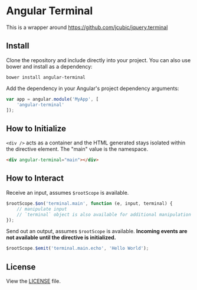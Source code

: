 # Angular Terminal
This is a wrapper around https://github.com/jcubic/jquery.terminal

## Install

Clone the repository and include directly into your project. You can also use bower and install as a dependency:

```
bower install angular-terminal
```

Add the dependency in your Angular's project dependency arguments:

```js
var app = angular.module('MyApp', [
	'angular-terminal'
]);
```

## How to Initialize
`<div />` acts as a container and the HTML generated stays isolated within the directive element.
The "main" value is the namespace.
```html
<div angular-terminal="main"></div>
```

## How to Interact
Receive an input, assumes `$rootScope` is available.
```js
$rootScope.$on('terminal.main', function (e, input, terminal) {
	// manipulate input
	// `terminal` object is also available for additional manipulation
});
```

Send out an output, assumes `$rootScope` is available. **Incoming events are not available until the directive is initialized.**

```js
$rootScope.$emit('terminal.main.echo', 'Hello World');
```

## License
View the [LICENSE](https://github.com/mattlo/angular-terminal/blob/master/LICENSE) file.